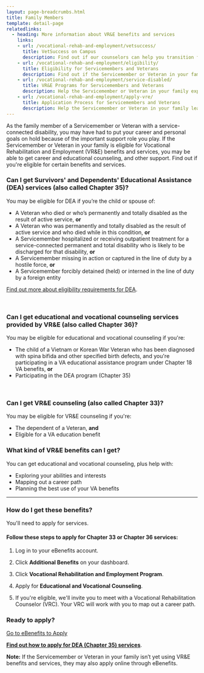 ```yaml
---
layout: page-breadcrumbs.html
title: Family Members
template: detail-page
relatedlinks:
  - heading: More information about VR&E benefits and services
    links:
    - url: /vocational-rehab-and-employment/vetsuccess/
      title: VetSuccess on Campus
      description: Find out if our counselors can help you transition from military to college life. 
    - url: /vocational-rehab-and-employment/eligibility/
      title: Eligibility for Servicemembers and Veterans
      description: Find out if the Servicemember or Veteran in your family is eligible for VR&E benefits and services.
    - url: /vocational-rehab-and-employment/service-disabled/
      title: VR&E Programs for Servicemembers and Veterans
      description: Help the Servicemember or Veteran in your family explore VR&E support-and-services tracks for help learning new skills, finding a new job, starting a business, getting educational counseling, or returning to their former job.
    - url: /vocational-rehab-and-employment/apply-vre/
      title: Application Process for Servicemembers and Veterans
      description: Help the Servicemember or Veteran in your family learn how to apply for VR&amp;E benefits and services.  
---
```


<div class="va-introtext">

As the family member of a Servicemember or Veteran with a service-connected disability, you may have had to put your career and personal goals on hold because of the important support role you play. If the Servicemember or Veteran in your family is eligible for Vocational Rehabilitation and Employment (VR&amp;E) benefits and services, you may be able to get career and educational counseling, and other support. Find out if you're eligible for certain benefits and services.

</div>

<div class="feature">

### Can I get Survivors' and Dependents' Educational Assistance (DEA) services (also called Chapter 35)?

You may be eligible for DEA if you’re the child or spouse of:

- A Veteran who died or who’s permanently and totally disabled as the result of active service, **or**
- A Veteran who was permanently and totally disabled as the result of active service and who died while in this condition, **or**
- A Servicemember hospitalized or receiving outpatient treatment for a service-connected permanent and total disability who is likely to be discharged for that disability, **or**
- A Servicemember missing in action or captured in the line of duty by a hostile force, **or**
- A Servicemember forcibly detained (held) or interned in the line of duty by a foreign entity

[Find out more about eligibility requirements for DEA](/education/gi-bill/survivors-dependent-assistance/dependents-education/).


<br>

### Can I get educational and vocational counseling services provided by VR&amp;E (also called Chapter 36)?

You may be eligible for educational and vocational counseling if you're:

- The child of a Vietnam or Korean War Veteran who has been diagnosed with spina bifida and other specified birth defects, and you're participating in a VA educational assistance program under Chapter 18 VA benefits, **or**
- Participating in the DEA program (Chapter 35)

<br>

### Can I get VR&E counseling (also called Chapter 33)?

You may be eligible for VR&E counseling if you're:

- The dependent of a Veteran, **and**
- Eligible for a VA education benefit

</div>

### What kind of VR&amp;E benefits can I get?

You can get educational and vocational counseling, plus help with:

- Exploring your abilities and interests
- Mapping out a career path
- Planning the best use of your VA benefits

<hr>

### How do I get these benefits?

You'll need to apply for services.

#### Follow these steps to apply for Chapter 33 or Chapter 36 services:

<ol class="process">
<li class="process-step list-one">

Log in to your eBenefits account.

</li>

<li class="process-step list-two">

Click **Additional Benefits** on your dashboard.

</li>

<li class="process-step list-three">

Click **Vocational Rehabilitation and Employment Program**.

</li>

<li class="process-step list-four">

Apply for **Educational and Vocational Counseling**.

</li>

<li class="process-step list-five">

If you're eligible, we'll invite you to meet with a Vocational Rehabilitation Counselor (VRC). Your VRC will work with you to map out a career path.

</li>
</ol>

### Ready to apply?

<a class="usa-button-primary va-button-primary" href="https://www.ebenefits.va.gov/ebenefits/homepage">Go to eBenefits to Apply</a>

**[Find out how to apply for DEA (Chapter 35) services](/education/gi-bill/survivors-dependent-assistance/dependents-education/)**.

**Note:** If the Servicemember or Veteran in your family isn’t yet using VR&E benefits and services, they may also apply online through eBenefits.
